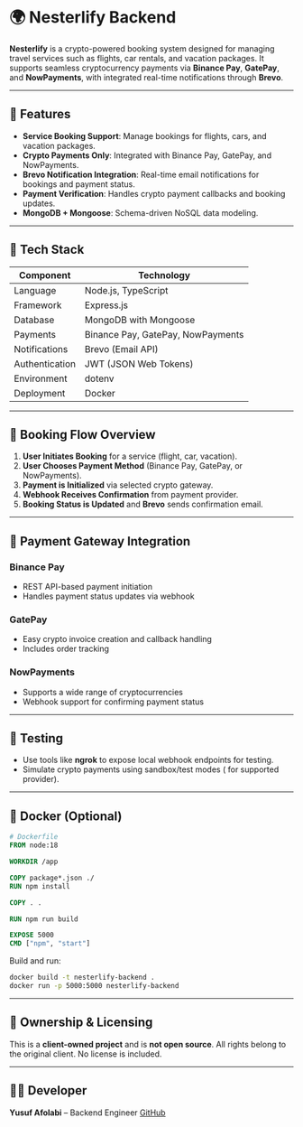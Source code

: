 # 🌍 Nesterlify Backend

**Nesterlify** is a crypto-powered booking system designed for managing travel services such as flights, car rentals, and vacation packages. It supports seamless cryptocurrency payments via **Binance Pay**, **GatePay**, and **NowPayments**, with integrated real-time notifications through **Brevo**.

---

## 🚀 Features

* **Service Booking Support**: Manage bookings for flights, cars, and vacation packages.
* **Crypto Payments Only**: Integrated with Binance Pay, GatePay, and NowPayments.
* **Brevo Notification Integration**: Real-time email notifications for bookings and payment status.
* **Payment Verification**: Handles crypto payment callbacks and booking updates.
* **MongoDB + Mongoose**: Schema-driven NoSQL data modeling.

---

## 🧱 Tech Stack

| Component      | Technology                        |
| -------------- | --------------------------------- |
| Language       | Node.js, TypeScript               |
| Framework      | Express.js                        |
| Database       | MongoDB with Mongoose             |
| Payments       | Binance Pay, GatePay, NowPayments |
| Notifications  | Brevo (Email API)                 |
| Authentication | JWT (JSON Web Tokens)             |
| Environment    | dotenv                            |
| Deployment     | Docker                            |

---

## 🧭 Booking Flow Overview

1. **User Initiates Booking** for a service (flight, car, vacation).
2. **User Chooses Payment Method** (Binance Pay, GatePay, or NowPayments).
3. **Payment is Initialized** via selected crypto gateway.
4. **Webhook Receives Confirmation** from payment provider.
5. **Booking Status is Updated** and **Brevo** sends confirmation email.

---

## 🔐 Payment Gateway Integration

### Binance Pay

* REST API-based payment initiation
* Handles payment status updates via webhook

### GatePay

* Easy crypto invoice creation and callback handling
* Includes order tracking

### NowPayments

* Supports a wide range of cryptocurrencies
* Webhook support for confirming payment status

---

## 🧪 Testing

* Use tools like **ngrok** to expose local webhook endpoints for testing.
* Simulate crypto payments using sandbox/test modes ( for supported provider).

---

## 🐳 Docker (Optional)

```dockerfile
# Dockerfile
FROM node:18

WORKDIR /app

COPY package*.json ./
RUN npm install

COPY . .

RUN npm run build

EXPOSE 5000
CMD ["npm", "start"]
```

Build and run:

```bash
docker build -t nesterlify-backend .
docker run -p 5000:5000 nesterlify-backend
```


---

## 🤝 Ownership & Licensing

This is a **client-owned project** and is **not open source**. All rights belong to the original client. No license is included.

---

## 👨‍💻 Developer

**Yusuf Afolabi** – Backend Engineer
[GitHub](https://github.com/Dev-folabi)
